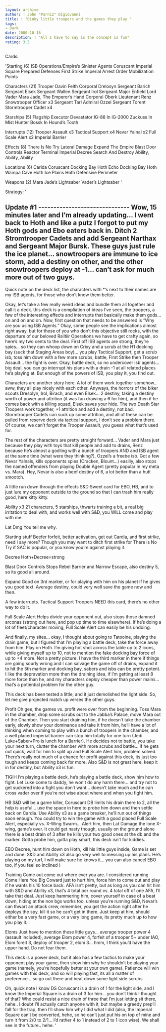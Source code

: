 ```yaml
---
layout: archive
author: ! John "Parn12" Digiovanni
title: ! "Dinky little troopers and the games they play "
tags:
- Dark
date: 2000-10-16
description: ! "All I have to say is the concept is fun"
rating: 3.5
---
```

Cards: 

'Starting (6)
ISB Operations/Empire’s Sinister Agents
Coruscant Imperial Square
Prepared Defenses
First Strike
Imperial Arrest Order
Mobilization Points

Characters (21)
Trooper Davin Felth
Corporal Drelosyn
Sergeant Barich
Sergeant Elsek
Sergeant Wallen
Sergeant Irol
Sergeant Major Enfield
Lord Vader
Mara Jade, The Emperor’s Hand
 Corporal Oberk
 Lieutenant Renz
 Snowtrooper Officer x3
 Sergeant Tarl
 Admiral Ozzel
 Sergeant Torent
Stormtrooper Cadet x4

Starships (5)
Flagship Executor
Devastator
IG-88 In IG-2000
Zuckuss In Mist Hunter
Bossk In Hound’s Tooth

Interrupts (12)
Trooper Assault x3
Tactical Support x4
Nevar Yalnal x2
Full Scale Alert x2
Imperial Barrier

Effects (8)
There Is No Try
Lateral Damage
Expand The Empire
Blast Door Controls
Reactor Terminal
Imperial Decree
Search And Destroy
Ability, Ability, Ability

Locations (6)
Carida
Coruscant Docking Bay
Hoth Echo Docking Bay
Hoth Wampa Cave
Hoth Ice Plains
Hoth Defensive Perimeter

Weapons (2)
Mara Jade’s Lightsaber
Vader’s Lightsaber '

Strategy: '

Update #1 ------------------------------
Wow, 15 minutes later and I’m already updating... I went back to Hoth and like a putz I forgot to put my Hoth gods and Ebo eaters back in.  Ditch 2 Stromtrooper Cadets and add Sergeant Narthax and Sergeant Major Bursk.  These guys just rule the ice planet... snowtroopers are immune to ice storm, add a destiny on other, and the other snowtroopers deploy at -1... can’t ask for much more out of two guys.
----------------------------------------

Quick note on the deck list, the characters with *’s next to their names are my ISB agents, for those who don’t know them better.

Okay, let’s take a few really weird ideas and bundle them all together and call it a deck.  this deck is a compliation of ideas I’ve seen, the troopers, a few of the interesting effects and interrupts that basically make them gods... on and on and on.  Now, first question that needs to be answered is ”Why are you using ISB Agents.”  Okay, some people see the implications almost right away, but for those of you who don’t this objective still rocks, with the departure of our beloved Ralltiir Operations we have to get crafty again, so here’s my two cents to the deal.  First off ISB agents are strong, they’re spies... so they can whoop down on Crixy and a scrub at the H1 docking bay (suck that Staging Areas boy)... you play Tactical Support, get a scrub isb, toss him down with a few more scrubs, battle, First Strike then Trooper Assault... the fight is over.  Okay, battle deck, so no undercover isb agents... big deal, you can go interrupt his plans with a drain -1 at all related places he’s playing at.  But enough of the powers of ISB, you play it, you find out.

Characters are another story here.  A lot of them work together somehow... aww, they all play nicely with each other.  Anyways, the horrors of the biker scouts Dresolyn, Irol, Birach, and even Elsek... 2 destiny, taking a destiny worth of power and attrition (it was fun drawing a 6 for him), and then if he comes back with a killing squad, Elsek saves your hide.  The two Death Star Troopers work together, +1 attrition and add a destiny, not bad.  Stormtrooper Cadets can suck up some attrition, and all of these can be pulled from reserve deck via tactical support, I don’t see a problem there.  Of course, we can’t forget the Trooper Assault, you guess what that’s used for.

The rest of the characters are pretty straight forward... Vader and Mara just because they play with toys that kill people and add to drains, Renz because he’s almost a godling with a bunch of troopers AND and ISB agent at the same time (what were they thinking?), Ozzel’s a freebe isb.  Got a few Nevar Yalnals, kills opponents spies (Cracken, Blount...) easilly, also stops the named offenders from playing Double Agent (pretty popular in my meta vs. Mara).  Hey, Nevar is also a beef destiny of 6, a lot better than a hutt smootch.

A little run down through the effects
S&D Sweet card for EBO, HB, and to just lure my opponent outside to the ground so that I can trash him really good, here kitty kitty.

Ability x3 21 characters, 5 starships, thwarts training a bit, a real big irritation to deal with, and works well with S&D, you WILL come and play with me.

Lat Dmg You tell me why.

Starting stuff Beefer forfeit, better activation, get out Cardia, and first strike, need I say more?  Though you may want to ditch first strike for There is No Try if SAC is popular, or you know you’re against playing it.

Decree Hoth+Decree=strong

Blast Door Controls Stops Rebel Barrier and Narrow Escape, also destiny 5, so its good all around.

Expand  Good on 3rd marker, or for playing with him on his planet if he gives you good text.  Average destiny, could very well save the game now and then.

A few interrupts.
Tactical Support Troopers NEED this card, there’s no other way to do it.

Full Scale Alert Helps divide your opponent out, also stops those damned arconas (strong out here, and pop up time to time elsewhere).  If he’s doing a lot of fleet/character moving, Full Scale Alert can easily be his undoing.

And finally, my sites... okay, I thought about going to Tatooine, playing the drain game, but I figured that I’m playing a battle deck, take the force away from him.  Play on Hoth.  I’m giving hot shot across the table up to 2 icons, while giving myself up to 10, not to mention the fake docking bay force of up to +4 more.  Not a pretty picture.	I have the third marker in there if things are going sourly wrong and I can salvage the game off of drains, expand it to hit the 5th marker and docking bay, sabers and isbs can be pretty potent.  I like the depravation more then the draining idea, if I’m getting at least 8 more force than he, and my characters deploy cheaper than power mains... that’s a potiential problem for the other guy.

This deck has been tested a little, and it just demolished the light side.  So, let me give projected match up verses the other guys.

Profit Oh gee, the games vs. profit were over from the beginning.  Toss Mara in the chamber, drop some scrubs out to the Jabba’s Palace, move Mara out of the Chamber.  Then you start draining him, if he doesn’t take the chamber early, slowly show your dominance and take it from him, he’ll have a lot of thinking when coming to play with a bunch of troopers in the chamber, and a well placed imperial barrier can stop him totally for one turn (Jedi Luke+Saber+Pro is lunch for a Barrier).  He decides not to battle, you take your next turn, clutter the chamber with more scrubs and battle... if he gets out quick, wait for him to split up and Full Scale Alert him, problem solved.  There’s really not much of a chance for profit against this deck, its just too tough and keeps coming back for more.  Also S&D is not great here, keep it in for destiny, but Ability x3 is fun.

TIGIH I’m playing a battle deck, he’s playing a battle deck, show him how to fight.  Let Luke come to daddy, he won’t do any harm there... and try not to get suckered into a fight you don’t want... doesn’t take much and he can cross vader over if you’re not wise about where and when you fight him.

HB S&D will be a game killer, Coruscant DB limits his drain there to 2, all the help is useful... use the space in here to probe him down and then settle back on Cardia.  Use Ability x3 as a game breaker, he’ll run out of things soon enough.  You could try to win the game with a good placed Full Scale Alert, especially vs. X-Wing Swarm... Alert him, then Lat Damage the lone X-wing, game’s over.  It could get nasty though, usually on the ground alone there is a best drain of 3 after he kills your two good ones at the db and the marker.  Gotta probe him, gotta play smart, this deck isn’t for kiddies.

EBO Decree, hunt him down on Hoth, kill his little guys inside, Game is set and done.	S&D and Ability x3 also go very well to messing up his plans.  He’s playing on my turf, I will make sure he knows it... you can also cancel EBO too, if you feel so inclined )

Training Come out come out where ever you are.  I considered running Come Here You Big Coward just to hurt him, force him to come out and play if he wants his 10 force back.	AFA isn’t pretty, but as long as you can hit him with S&D and Ability x3, that’s 4 total per round vs. 4 total off of one AFA, I’ll take that deal.  Just keep hammering him, cover yourself in case of a beat down, hiding at the non bgs works too, unless you’re running S&D, Nevar’s can thwart an attack crew, remember, you get the action right after he deploys the spy, kill it so he can’t get in there.	Just keep at him, should either be a very fast game, or a very long game, its pretty much up to how you play it.

Eloms Just have to mention these little guys... average trooper power 4 (assault included), average Elom power 4, forfeit of a trooper 5+ under IAO, Elom foreit 3, deploy of trooper 2, elom 3... hmm, I think you’d have the upper hand.  Do not fear them.

This deck is a power deck, but it also has a few tactics to make your opponent play your game, then show him why he shouldn’t be playing your game (namely, you’re hopefully better at your own game).  Patience will win games with this deck, and so will playing fast, its all a matter of preference... so go out there and beat down some light side scrubs

Oh, quick note I know DS Coruscant is a drain of 1 for the light side, and I know the Imperial Square is a drain of 3 for him... you don’t think I thought of that?  Who could resist a nice drain of three that I’m just letting sit there, hehe.. I doubt I’ll actually catch anyone with it, but maybe a greedy prep’ll fall for the trap, then I’ll show him why I did what I did (also, the Imperial Square can’t be converted, hehe, so he can’t just put his on top of mine and turn it from 2/0 to 2/1... I’d rather 4 to 1 instead of 2 to 1 icon wise).  We shall see in the future.. hehe.	'